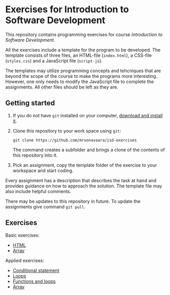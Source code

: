 # Exercises for Introduction to Software Development

This repository contains programming exercises for course _Introduction to Software Development_. 

All the exercises include a template for the program to be developed. The template consists of three files, an HTML-file (`index.html`), a CSS-file (`styles.css`) and a JavaScript file (`script-js`). 

The templates may utilize programming concepts and tehcniques that are beyond the scope of the course to make the programs more interesting. However, one only needs to modify the JavaScript file to complete the assignments. All other files should be left as they are.

## Getting started

1. If you do not have `git` installed on your computer, [download and install it](https://git-scm.com/downloads).

2. Clone this repository to your work space using `git`: 

    ```
    git clone https://github.com/mruonavaara/isd-exercises
    ```

    The command creates a subfolder and brings a clone of the contents of this repository into it.

3. Pick an assignment, copy the template folder of the exercise to your workspace and start coding. 
 
Every assignment has a description that describes the task at hand and provides guidance on how to approach the solution. The template file may also include helpful comments.

There may be updates to this repository in future. To update the assignments give command `git pull`.

## Exercises

Basic exercises:
- [HTML](basic/html/html.md)
- [Array](basic/array/arrays.md)

Applied exercises:
- [Conditional statement](applied/conditional_statement/exercise.md)
- [Loops](applied/loops/exercise.md)
- [Functions and loops](applied/functions_and_loops/exercise.md)
- [Array](applied/array/exercise.md)
